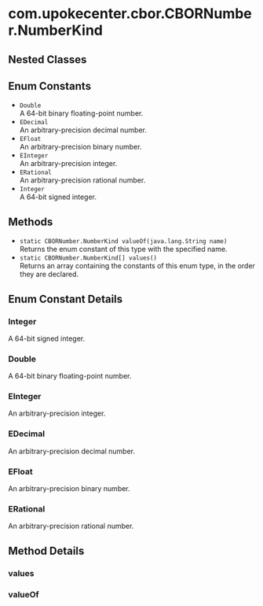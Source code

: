 # com.upokecenter.cbor.CBORNumber.NumberKind

## Nested Classes

## Enum Constants

* `Double`<br>
 A 64-bit binary floating-point number.
* `EDecimal`<br>
 An arbitrary-precision decimal number.
* `EFloat`<br>
 An arbitrary-precision binary number.
* `EInteger`<br>
 An arbitrary-precision integer.
* `ERational`<br>
 An arbitrary-precision rational number.
* `Integer`<br>
 A 64-bit signed integer.

## Methods

* `static CBORNumber.NumberKind valueOf​(java.lang.String name)`<br>
 Returns the enum constant of this type with the specified name.
* `static CBORNumber.NumberKind[] values()`<br>
 Returns an array containing the constants of this enum type, in
the order they are declared.

## Enum Constant Details

### <a id='Integer'>Integer</a>

A 64-bit signed integer.
### <a id='Double'>Double</a>

A 64-bit binary floating-point number.
### <a id='EInteger'>EInteger</a>

An arbitrary-precision integer.
### <a id='EDecimal'>EDecimal</a>

An arbitrary-precision decimal number.
### <a id='EFloat'>EFloat</a>

An arbitrary-precision binary number.
### <a id='ERational'>ERational</a>

An arbitrary-precision rational number.
## Method Details

### <a id='values()'>values</a>

### <a id='valueOf(java.lang.String)'>valueOf</a>
